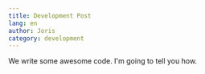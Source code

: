 ```yaml
---
title: Development Post
lang: en
author: Joris
category: development
---
```


We write some awesome code. I'm going to tell you how.

